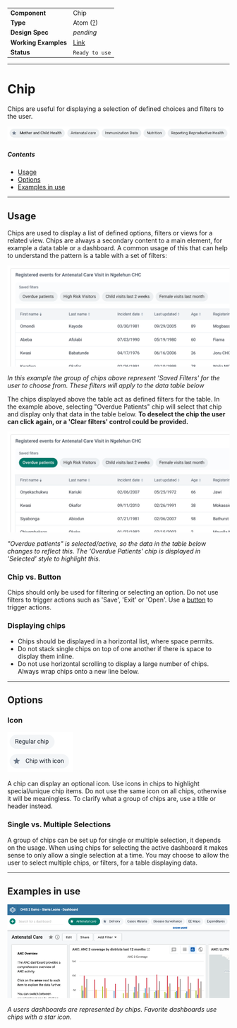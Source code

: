 | |  |
|-------------|------------------|
| **Component** | Chip |
| **Type** | Atom ([?](http://atomicdesign.bradfrost.com/chapter-2/))|
| **Design Spec** | *pending* |
| **Working Examples** | [Link](https://d2-ci.github.io/ui-core/?path=/story/chip--default) |
| **Status** | `Ready to use` |

---

# Chip

Chips are useful for displaying a selection of defined choices and filters to the user.

![](../images/chip.png)

##### Contents

- [Usage](#usage)
- [Options](#options)
- [Examples in use](#examples-in-use)

---

## Usage

Chips are used to display a list of defined options, filters or views for a related view. Chips are always a secondary content to a main element, for example a data table or a dashboard. A common usage of this that can help to understand the pattern is a table with a set of filters:

![example of a chips being displayed with a data table](../images/chip-table@2x.png)

*In this example the group of chips above represent 'Saved Filters' for the user to choose from. These filters will apply to the data table below*

The chips displayed above the table act as defined filters for the table. In the example above, selecting "Overdue Patients" chip will select that chip and display only that data in the table below. **To deselect the chip the user can click again, or a 'Clear filters' control could be provided.**

![example of a selected chip and data table](../images/chip-table-selected.jpg)

*"Overdue patients" is selected/active, so the data in the table below changes to reflect this. The 'Overdue Patients' chip is displayed in 'Selected' style to highlight this.*

### Chip vs. Button

Chips should only be used for filtering or selecting an option. Do not use filters to trigger actions such as 'Save', 'Exit' or 'Open'. Use a [button](button.md) to trigger actions.

### Displaying chips

* Chips should be displayed in a horizontal list, where space permits.
* Do not stack single chips on top of one another if there is space to display them inline.
* Do not use horizontal scrolling to display a large number of chips. Always wrap chips onto a new line below.

---

## Options

### Icon

![](../images/chip-icon.png)

A chip can display an optional icon. Use icons in chips to highlight special/unique chip items. Do not use the same icon on all chips, otherwise it will be meaningless. To clarify what a group of chips are, use a title or header instead.

### Single vs. Multiple Selections

A group of chips can be set up for single or multiple selection, it depends on the usage. When using chips for selecting the active dashboard it makes sense to only allow a single selection at a time. You may choose to allow the user to select multiple chips, or filters, for a table displaying data.

---

## Examples in use

![](../images/chip-example-1.png)

*A users dashboards are represented by chips. Favorite dashboards use chips with a star icon.*
